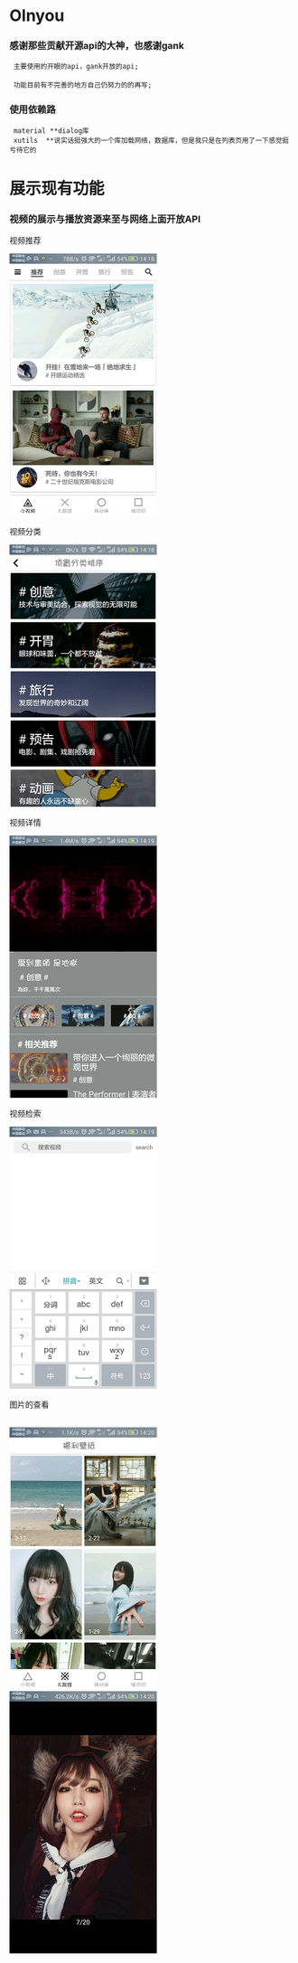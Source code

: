 # Olnyou



###  感谢那些贡献开源api的大神，也感谢gank

     主要使用的开眼的api，gank开放的api;

     功能目前有不完善的地方自己仍努力的的再写;

###  使用依赖路

     material **dialog库
     xutils  **说实话挺强大的一个库加载网络，数据库，但是我只是在列表页用了一下感觉挺亏待它的




# 展示现有功能

### 视频的展示与播放资源来至与网络上面开放API

视频推荐<br>

![](image/screenshot-1526105894942.jpg)

视频分类<br>

![](image/screenshot-1526105934054.jpg)

视频详情<br>

![](image/screenshot-1526105973600.jpg)

视频检索<br>

![](image/screenshot-1526105989791.jpg)

图片的查看<br><br>

![](image/screenshot-1526106007510.jpg)
![](image/screenshot-1526106030014.jpg)


